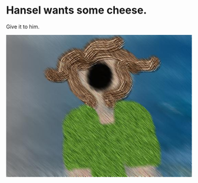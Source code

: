 <!DOCTYPE html>
<html>
<head>
  <meta charset="UTF-8">
  <meta name="viewport" content="width=device-width, initial-scale=1">
  </head>
  <body>
    <div class="header">
      <h1> Hansel wants some cheese.</h1>
      <p> Give it to him. </p>
    </div>
  <img src="hansel.jpg" alt="The cheese, father.">
  </body>
  </html>
